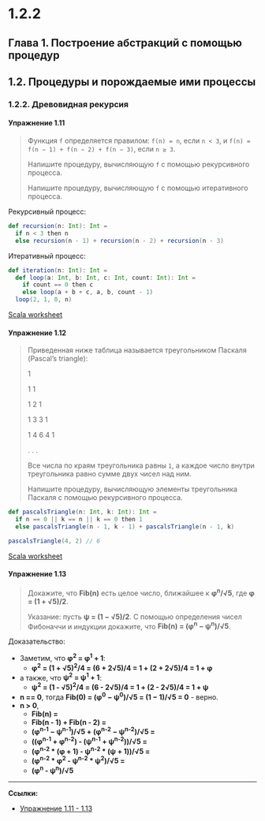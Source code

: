 # 1.2.2

## Глава 1. Построение абстракций с помощью процедур

## 1.2. Процедуры и порождаемые ими процессы

### 1.2.2. Древовидная рекурсия

#### Упражнение 1.11

> Функция `f` определяется правилом: `f(n) = n`, если `n < 3`, 
> и `f(n) = f(n − 1) + f(n − 2) + f(n − 3)`, если `n ≥ 3`. 
> 
> Напишите процедуру, вычисляющую `f` с помощью рекурсивного процесса. 
> 
> Напишите процедуру, вычисляющую `f` с помощью итеративного процесса.

Рекурсивный процесс:

```scala
def recursion(n: Int): Int =
  if n < 3 then n
  else recursion(n - 1) + recursion(n - 2) + recursion(n - 3)
```

Итеративный процесс:

```scala
def iteration(n: Int): Int =
  def loop(a: Int, b: Int, c: Int, count: Int): Int =
    if count == 0 then c
    else loop(a + b + c, a, b, count - 1)
  loop(2, 1, 0, n)
```

[Scala worksheet](https://gitflic.ru/project/artemkorsakov/scalabook/blob?file=examples%2Fsrc%2Fmain%2Fscala%2Fbooks%2Fsicp%2FExercise1-11.worksheet.sc)

#### Упражнение 1.12

> Приведенная ниже таблица называется треугольником Паскаля (Pascal’s triangle):
> 
> 1
> 
> 1 1
> 
> 1 2 1
> 
> 1 3 3 1
> 
> 1 4 6 4 1
> 
> . . .
> 
> Все числа по краям треугольника равны `1`, 
> а каждое число внутри треугольника равно сумме двух чисел над ним. 
> 
> Напишите процедуру, вычисляющую элементы треугольника Паскаля с помощью рекурсивного процесса.

```scala
def pascalsTriangle(n: Int, k: Int): Int =
  if n == 0 || k == n || k == 0 then 1
  else pascalsTriangle(n - 1, k - 1) + pascalsTriangle(n - 1, k)

pascalsTriangle(4, 2) // 6
```

[Scala worksheet](https://gitflic.ru/project/artemkorsakov/scalabook/blob?file=examples%2Fsrc%2Fmain%2Fscala%2Fbooks%2Fsicp%2FExercise1-12.worksheet.sc)

#### Упражнение 1.13

> Докажите, что **Fib(n)** есть целое число, ближайшее к **φ<sup>n</sup>/√5**, где **φ = (1 + √5)/2**. 
> 
> Указание: пусть **ψ = (1 − √5)/2**. 
> С помощью определения чисел Фибоначчи и индукции докажите, что **Fib(n) = (φ<sup>n</sup> − ψ<sup>n</sup>)/√5**.

Доказательство:

- Заметим, что **φ<sup>2</sup> = φ<sup>1</sup> + 1**:
  - **φ<sup>2</sup> = (1 + √5)<sup>2</sup>/4 = (6 + 2√5)/4 = 1 + (2 + 2√5)/4 = 1 + φ**
- а также, что **ψ<sup>2</sup> = ψ<sup>1</sup> + 1**:
  - **ψ<sup>2</sup> = (1 - √5)<sup>2</sup>/4 = (6 - 2√5)/4 = 1 + (2 - 2√5)/4 = 1 + ψ**  
- **n == 0**, тогда **Fib(0) = (φ<sup>0</sup> − ψ<sup>0</sup>)/√5 = (1 − 1)/√5 = 0** - верно.
- **n > 0**, 
  - **Fib(n) =** 
  - **Fib(n - 1) + Fib(n - 2) =**
  - **(φ<sup>n-1</sup> − ψ<sup>n-1</sup>)/√5 + (φ<sup>n-2</sup> − ψ<sup>n-2</sup>)/√5 =**
  - **((φ<sup>n-1</sup> + φ<sup>n-2</sup>) - (ψ<sup>n-1</sup> +  ψ<sup>n-2</sup>))/√5 =**
  - **(φ<sup>n-2</sup> * (φ + 1) - ψ<sup>n-2</sup> * (ψ +  1))/√5 =**
  - **(φ<sup>n-2</sup> * φ<sup>2</sup> - ψ<sup>n-2</sup> * ψ<sup>2</sup>)/√5 =**
  - **(φ<sup>n</sup> - ψ<sup>n</sup>)/√5**

---

**Ссылки:**

- [Упражнение 1.11 - 1.13](https://web.mit.edu/6.001/6.037/sicp.pdf#page=81)
